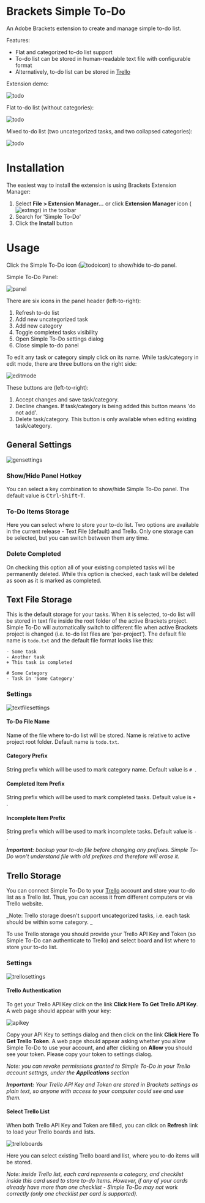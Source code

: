 # Brackets Simple To-Do
An Adobe Brackets extension to create and manage simple to-do list.

Features:

- Flat and categorized to-do list support
- To-do list can be stored in human-readable text file with configurable format
- Alternatively, to-do list can be stored in [Trello](trello.com)

Extension demo:

![todo](https://cloud.githubusercontent.com/assets/693072/5894885/70a4e63c-a4dd-11e4-8357-37e614304860.gif)

Flat to-do list (without categories):

![todo](https://cloud.githubusercontent.com/assets/693072/5894887/70ab3f8c-a4dd-11e4-97d3-4544baefd2ca.png)

Mixed to-do list (two uncategorized tasks, and two collapsed categories):

![todo](https://cloud.githubusercontent.com/assets/693072/5894886/70a715e2-a4dd-11e4-9a64-0a23e0345347.png)

# Installation
The easiest way to install the extension is using Brackets Extension Manager:

1. Select **File > Extension Manager...** or click **Extension Manager** icon (![extmgr](https://cloud.githubusercontent.com/assets/693072/6320515/e696c488-baad-11e4-84e6-0febe8e6926b.png)) in the toolbar
2. Search for 'Simple To-Do'
3. Click the **Install** button

# Usage
Click the Simple To-Do icon (![todoicon](https://cloud.githubusercontent.com/assets/693072/6320564/26b94dc8-baaf-11e4-90a5-a3033f5634be.png)) to show/hide to-do panel.

Simple To-Do Panel:

![panel](https://cloud.githubusercontent.com/assets/693072/6320577/e8056bc4-baaf-11e4-8358-9147127900d9.png)

There are six icons in the panel header (left-to-right):

1. Refresh to-do list
2. Add new uncategorized task
3. Add new category
4. Toggle completed tasks visibility
5. Open Simple To-Do settings dialog
6. Close simple to-do panel

To edit any task or category simply click on its name. While task/category in edit mode, there are three buttons on the right side:

![editmode](https://cloud.githubusercontent.com/assets/693072/6320640/2b16dabe-bab1-11e4-9ce4-76dc1a4112e1.png)

These buttons are (left-to-right):

1. Accept changes and save task/category.
2. Decline changes. If task/category is being added this button means 'do not add'.
3. Delete task/category. This button is only available when editing existing task/category.

## General Settings
![gensettings](https://cloud.githubusercontent.com/assets/693072/6320664/0ae292a0-bab2-11e4-99d8-40abd7cc28d4.png)

### Show/Hide Panel Hotkey
You can select a key combination to show/hide Simple To-Do panel. The default value is <kbd>Ctrl</kbd>-<kbd>Shift</kbd>-<kbd>T</kbd>.

### To-Do Items Storage
Here you can select where to store your to-do list. Two options are available in the current release - Text File (default) and Trello. Only one storage can be selected, but you can switch between them any time.

### Delete Completed
On checking this option all of your existing completed tasks will be permanently deleted. While this option is checked, each task will be deleted as soon as it is marked as completed.

## Text File Storage
This is the default storage for your tasks. When it is selected, to-do list will be stored in text file inside the root folder of the active Brackets project. Simple To-Do will automatically switch to different file when active Brackets project is changed (i.e. to-do list files are 'per-project'). The default file name is `todo.txt` and the default file format looks like this:

```
- Some task
- Another task
+ This task is completed

# Some Category
- Task in 'Some Category'
```

### Settings
![textfilesettings](https://cloud.githubusercontent.com/assets/693072/6320777/2846c200-bab5-11e4-9a5d-c7ec20770290.png)

#### To-Do File Name
Name of the file where to-do list will be stored. Name is relative to active project root folder. Default name is `todo.txt`.

#### Category Prefix
String prefix which will be used to mark category name. Default value is `# `.

#### Completed Item Prefix
String prefix which will be used to mark completed tasks. Default value is `+ `.

#### Incomplete Item Prefix
String prefix which will be used to mark incomplete tasks. Default value is `- `.

_**Important:** backup your to-do file before changing any prefixes. Simple To-Do won't understand file with old prefixes and therefore will erase it._

## Trello Storage
You can connect Simple To-Do to your [Trello](trello.com) account and store your to-do list as a Trello list. Thus, you can access it from different computers or via Trello website.

_Note: Trello storage doesn't support uncategorized tasks, i.e. each task should be within some category. _

To use Trello storage you should provide your Trello API Key and Token (so Simple To-Do can authenticate to Trello) and select board and list where to store your to-do list.

### Settings
![trellosettings](https://cloud.githubusercontent.com/assets/693072/6321015/c33a0ba8-babc-11e4-9eb7-33215fd74e04.png)

#### Trello Authentication
To get your Trello API Key click on the link **Click Here To Get Trello API Key**. A web page should appear with your key:

![apikey](https://cloud.githubusercontent.com/assets/693072/6321040/acc47b64-babd-11e4-9cc3-d0103534cb66.png)

Copy your API Key to settings dialog and then click on the link **Click Here To Get Trello Token**. A web page should appear asking whether you allow Simple To-Do to use your account, and after clicking on **Allow** you should see your token. Please copy your token to settings dialog.

_Note: you can revoke permissions granted to Simple To-Do in your Trello account settngs, under the **Applications** section_

_**Important:** Your Trello API Key and Token are stored in Brackets settings as plain text, so anyone with access to your computer could see and use them._

#### Select Trello List
When both Trello API Key and Token are filled, you can click on **Refresh** link to load your Trello boards and lists.

![trelloboards](https://cloud.githubusercontent.com/assets/693072/6321097/b1a5886a-babf-11e4-8459-c0f442da97ae.png)

Here you can select existing Trello board and list, where you to-do items will be stored.

_Note: inside Trello list, each card represents a category, and checklist inside this card used to store to-do items. However, if any of your cards already have more than one checklist - Simple To-Do may not work correctly (only one checklist per card is supported)._


